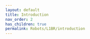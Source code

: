 ```yaml
---
layout: default
title: Introduction
nav_order: 2
has_children: true
permalink: Robots/L1BR/introduction
---
```


